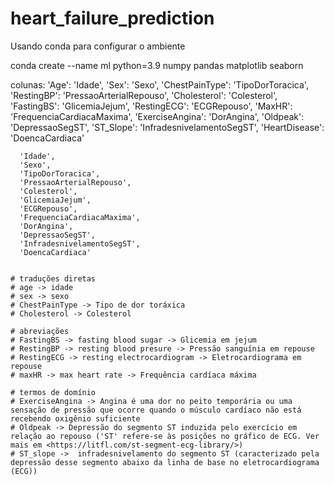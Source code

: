 # heart_failure_prediction

Usando conda para configurar o ambiente

conda create --name ml python=3.9 numpy pandas matplotlib seaborn

colunas:
      'Age': 'Idade',
      'Sex': 'Sexo',
      'ChestPainType': 'TipoDorToracica',
      'RestingBP': 'PressaoArterialRepouso',
      'Cholesterol': 'Colesterol',
      'FastingBS': 'GlicemiaJejum',
      'RestingECG': 'ECGRepouso',
      'MaxHR': 'FrequenciaCardiacaMaxima',
      'ExerciseAngina': 'DorAngina',
      'Oldpeak': 'DepressaoSegST',
      'ST_Slope': 'InfradesnivelamentoSegST',
      'HeartDisease': 'DoencaCardiaca'

      'Idade',
      'Sexo',
      'TipoDorToracica',
      'PressaoArterialRepouso',
      'Colesterol',
      'GlicemiaJejum',
      'ECGRepouso',
      'FrequenciaCardiacaMaxima',
      'DorAngina',
      'DepressaoSegST',
      'InfradesnivelamentoSegST',
      'DoencaCardiaca'


    # traduções diretas
    # age -> idade
    # sex -> sexo
    # ChestPainType -> Tipo de dor toráxica
    # Cholesterol -> Colesterol
    
    # abreviações
    # FastingBS -> fasting blood sugar -> Glicemia em jejum
    # RestingBP -> resting blood presure -> Pressão sanguínia em repouse
    # RestingECG -> resting electrocardiogram -> Eletrocardiograma em repouse
    # maxHR -> max heart rate -> Frequência cardíaca máxima

    # termos de domínio
    # ExerciseAngina -> Angina é uma dor no peito temporária ou uma sensação de pressão que ocorre quando o músculo cardíaco não está recebendo oxigênio suficiente
    # Oldpeak -> Depressão do segmento ST induzida pelo exercício em relação ao repouso ('ST' refere-se às posições no gráfico de ECG. Ver mais em <https://litfl.com/st-segment-ecg-library/>)
    # ST_slope ->  infradesnivelamento do segmento ST (caracterizado pela depressão desse segmento abaixo da linha de base no eletrocardiograma (ECG))
